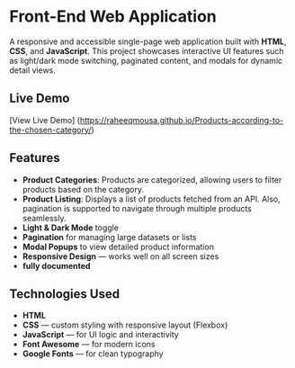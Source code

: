 # Front-End Web Application

A responsive and accessible single-page web application built with **HTML**, **CSS**, and **JavaScript**. This project showcases interactive UI features such as light/dark mode switching, paginated content, and modals for dynamic detail views.

## Live Demo
[View Live Demo] (https://raheeqmousa.github.io/Products-according-to-the-chosen-category/)

## Features

- **Product Categories**: Products are categorized, allowing users to filter products based on the category.
- **Product Listing**: Displays a list of products fetched from an API. Also, pagination is supported to navigate through multiple products seamlessly.
- **Light & Dark Mode** toggle
- **Pagination** for managing large datasets or lists
- **Modal Popups** to view detailed product information
- **Responsive Design** — works well on all screen sizes
- **fully documented**
 
## Technologies Used

- **HTML**
- **CSS** — custom styling with responsive layout (Flexbox)
- **JavaScript** — for UI logic and interactivity
- **Font Awesome** — for modern icons
- **Google Fonts** — for clean typography
